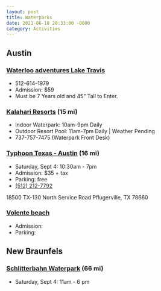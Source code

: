 ```yaml
---
layout: post
title: Waterparks
date: 2021-06-18 20:33:00 -0000
category: Activities
---
```


## Austin

### [Waterloo adventures Lake Travis](https://waterlooadventures.com/)

- 512-614-1979
- Admission: $59
- Must be 7 Years old and 45” Tall to Enter.

### [Kalahari Resorts](https://www.kalahariresorts.com/texas/) (15 mi)

- Indoor Waterpark: 10am-9pm Daily
- Outdoor Resort Pool: 11am-7pm Daily | Weather Pending
- 737-757-7475 (Waterpark Front Desk)

### [Typhoon Texas - Austin](https://www.typhoontexas.com/austin) (16 mi)

- Saturday, Sept 4: 10:30am - 7pm
- Admission: $35 + tax
- Parking: free
- [(512) 212-7792](tel:5122127792)

18500 TX-130 North Service Road
Pflugerville, TX 78660

### [Volente beach](https://www.volentebeach.com/)

- Admission:
- Parking:

## New Braunfels

### [Schlitterbahn Waterpark](https://www.schlitterbahn.com/new-braunfels) (66 mi)

- Saturday, Sept 4: 11am - 6 pm
